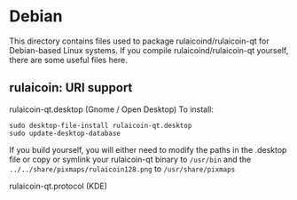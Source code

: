 
Debian
====================
This directory contains files used to package rulaicoind/rulaicoin-qt
for Debian-based Linux systems. If you compile rulaicoind/rulaicoin-qt yourself, there are some useful files here.

## rulaicoin: URI support ##


rulaicoin-qt.desktop  (Gnome / Open Desktop)
To install:

	sudo desktop-file-install rulaicoin-qt.desktop
	sudo update-desktop-database

If you build yourself, you will either need to modify the paths in
the .desktop file or copy or symlink your rulaicoin-qt binary to `/usr/bin`
and the `../../share/pixmaps/rulaicoin128.png` to `/usr/share/pixmaps`

rulaicoin-qt.protocol (KDE)

